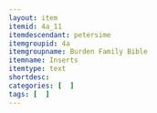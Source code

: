 ```yaml
---
layout: item
itemid: 4a_11
itemdescendant: petersime
itemgroupid: 4a
itemgroupname: Burden Family Bible
itemname: Inserts
itemtype: text
shortdesc: 
categories: [  ]
tags: [  ]
---
```







